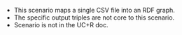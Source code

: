 
* This scenario maps a single CSV file into an RDF graph.
* The specific output triples are not core to this scenario.
* Scenario is not in the UC+R doc.
